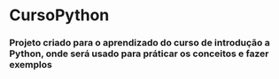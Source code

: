# CursoPython

### Projeto criado para o aprendizado do curso de introdução a Python, onde será usado para práticar os conceitos e fazer exemplos 

